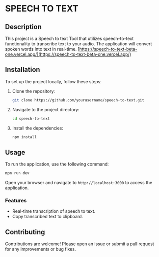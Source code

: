 # SPEECH TO TEXT

## Description
This project is a Speech to text Tool that utilizes speech-to-text functionality to transcribe text to your audio. The application will convert spoken words into text in real-time.
[https://speech-to-text-beta-one.vercel.app/](https://speech-to-text-beta-one.vercel.app/)

## Installation
To set up the project locally, follow these steps:

1. Clone the repository:
   ```bash
   git clone https://github.com/yourusername/speech-to-text.git
   ```

2. Navigate to the project directory:
   ```bash
   cd speech-to-text
   ```

3. Install the dependencies:
   ```bash
   npm install
   ```

## Usage
To run the application, use the following command:
```bash
npm run dev
```
Open your browser and navigate to `http://localhost:3000` to access the application.

### Features
- Real-time transcription of speech to text.
- Copy transcribed text to clipboard.

## Contributing
Contributions are welcome! Please open an issue or submit a pull request for any improvements or bug fixes.

